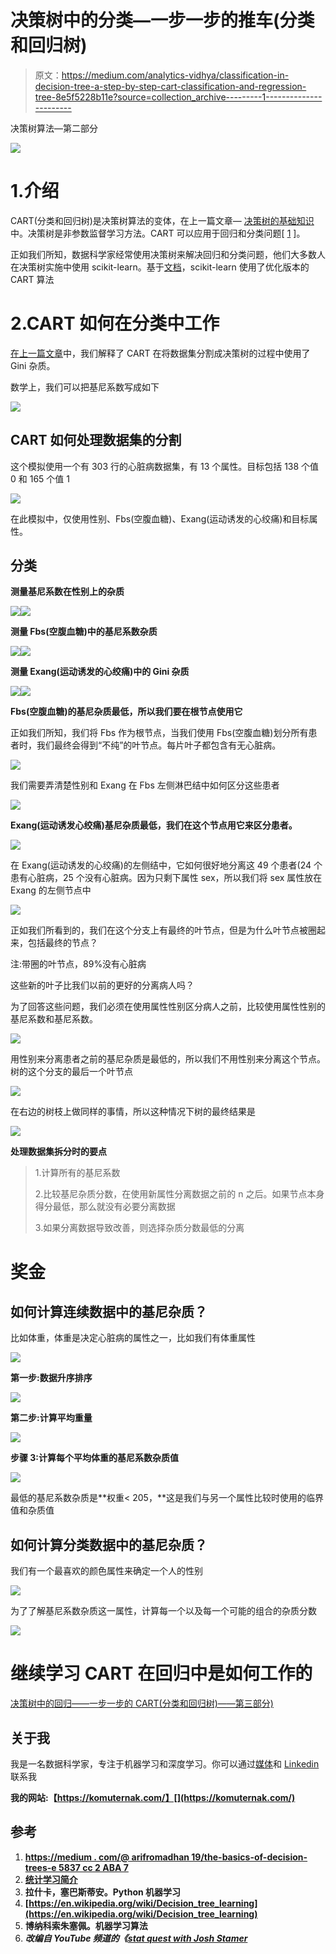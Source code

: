 # 决策树中的分类—一步一步的推车(分类和回归树)

> 原文：<https://medium.com/analytics-vidhya/classification-in-decision-tree-a-step-by-step-cart-classification-and-regression-tree-8e5f5228b11e?source=collection_archive---------1----------------------->

决策树算法—第二部分

![](img/c578dc8675cfc37eef3ca788241419da.png)

# 1.介绍

CART(分类和回归树)是决策树算法的变体，在上一篇文章— [决策树的基础知识](/@arifromadhan19/the-basics-of-decision-trees-e5837cc2aba7)中。决策树是非参数监督学习方法。CART 可以应用于回归和分类问题[ [1](/@arifromadhan19/the-basics-of-decision-trees-e5837cc2aba7) ]。

正如我们所知，数据科学家经常使用决策树来解决回归和分类问题，他们大多数人在决策树实施中使用 scikit-learn。基于[文档](https://scikit-learn.org/stable/modules/tree.html#tree-algorithms-id3-c4-5-c5-0-and-cart)，scikit-learn 使用了优化版本的 CART 算法

# 2.CART 如何在分类中工作

[在上一篇文章](/@arifromadhan19/the-basics-of-decision-trees-e5837cc2aba7)中，我们解释了 CART 在将数据集分割成决策树的过程中使用了 Gini 杂质。

数学上，我们可以把基尼系数写成如下

![](img/b5538c42ce80910cdb3d2a9ed937c646.png)

## CART 如何处理数据集的分割

这个模拟使用一个有 303 行的心脏病数据集，有 13 个属性。目标包括 138 个值 0 和 165 个值 1

![](img/6fdda72246625dd9bcf2d42aa4551855.png)

在此模拟中，仅使用性别、Fbs(空腹血糖)、Exang(运动诱发的心绞痛)和目标属性。

## 分类

**测量基尼系数在性别上的杂质**

![](img/d341efe1ae14435ecdbfebe2b1544bac.png)![](img/213f0416000184ebc89e3818e6149d3f.png)

**测量 Fbs(空腹血糖)中的基尼系数杂质**

![](img/6da96877205d3065b0e40b65c0940ec1.png)![](img/487de7060e6d475fe4c10262f934beed.png)

**测量 Exang(运动诱发的心绞痛)中的 Gini 杂质**

![](img/9fa776cf6d04cabbc561bde8f0676b6c.png)![](img/0b4e53e064574e5ec3ecc98a609d1e1c.png)

**Fbs(空腹血糖)的基尼杂质最低，所以我们要在根节点使用它**

正如我们所知，我们将 Fbs 作为根节点，当我们使用 Fbs(空腹血糖)划分所有患者时，我们最终会得到“不纯”的叶节点。每片叶子都包含有无心脏病。

![](img/1afcb104e251f0595f56da7475667cd8.png)

我们需要弄清楚性别和 Exang 在 Fbs 左侧淋巴结中如何区分这些患者

![](img/984f6004f4167e4942dc36d9fb9be6d2.png)

**Exang(运动诱发心绞痛)基尼杂质最低，我们在这个节点用它来区分患者。**

![](img/aee8ab7ad65e50ef62ce5eb031a9ee1d.png)

在 Exang(运动诱发的心绞痛)的左侧结中，它如何很好地分离这 49 个患者(24 个患有心脏病，25 个没有心脏病。因为只剩下属性 sex，所以我们将 sex 属性放在 Exang 的左侧节点中

![](img/3fffaed86f76914f01ab2b5173798451.png)

正如我们所看到的，我们在这个分支上有最终的叶节点，但是为什么叶节点被圈起来，包括最终的节点？

注:带圈的叶节点，89%没有心脏病

这些新的叶子比我们以前的更好的分离病人吗？

为了回答这些问题，我们必须在使用属性性别区分病人之前，比较使用属性性别的基尼系数和基尼系数。

![](img/e9145be30160bbca6dece59367ef98fb.png)

用性别来分离患者之前的基尼杂质是最低的，所以我们不用性别来分离这个节点。树的这个分支的最后一个叶节点

![](img/ba28c27e6d6575d8d522a149b7c6373c.png)

在右边的树枝上做同样的事情，所以这种情况下树的最终结果是

![](img/dcc0d04a8e9df1ed6c2049f5f10840b8.png)

**处理数据集拆分时的要点**

> 1.计算所有的基尼系数
> 
> 2.比较基尼杂质分数，在使用新属性分离数据之前的 n 之后。如果节点本身得分最低，那么就没有必要分离数据
> 
> 3.如果分离数据导致改善，则选择杂质分数最低的分离

# 奖金

## **如何计算连续数据中的基尼杂质？**

比如体重，体重是决定心脏病的属性之一，比如我们有体重属性

![](img/298c234c3e394f4331f07409745edc57.png)

**第一步:数据升序排序**

![](img/35e50db4a67fd1d786389014c38c6348.png)

**第二步:计算平均重量**

![](img/df5075658e370cd159a421eaabf7d25d.png)

**步骤 3:计算每个平均体重的基尼系数杂质值**

![](img/d193e42e856dbd05a1fbc5a3e044fed8.png)

最低的基尼系数杂质是**权重< 205，**这是我们与另一个属性比较时使用的临界值和杂质值

## **如何计算分类数据中的基尼杂质？**

我们有一个最喜欢的颜色属性来确定一个人的性别

![](img/0c477fdf5126c48485a15b2e0871c265.png)

为了了解基尼系数杂质这一属性，计算每一个以及每一个可能的组合的杂质分数

![](img/de76b3a3df5c6b80e31261b619165557.png)

# 继续学习 CART 在回归中是如何工作的

[决策树中的回归——一步一步的 CART(分类和回归树)——第三部分)](/@arifromadhan19/regrssion-in-decision-tree-a-step-by-step-cart-classification-and-regression-tree-196c6ac9711e)

## 关于我

我是一名数据科学家，专注于机器学习和深度学习。你可以通过[媒体](/@arifromadhan19)和 [Linkedin](https://www.linkedin.com/in/arif-romadhan-292116138/) 联系我

**我的网站:【https://komuternak.com/】[](https://komuternak.com/)**

## **参考**

1.  **[https://medium . com/@ arifromadhan 19/the-basics-of-decision-trees-e 5837 cc 2 ABA 7](/@arifromadhan19/the-basics-of-decision-trees-e5837cc2aba7)**
2.  **[统计学习简介](http://faculty.marshall.usc.edu/gareth-james/ISL/)**
3.  **拉什卡，塞巴斯蒂安。Python 机器学习**
4.  **[https://en.wikipedia.org/wiki/Decision_tree_learning](https://en.wikipedia.org/wiki/Decision_tree_learning)**
5.  **博纳科索朱塞佩。机器学习算法**
6.  ***改编自 YouTube 频道的《*[*stat quest with Josh Stamer*](https://www.youtube.com/watch?v=7VeUPuFGJHk&t=911s)**